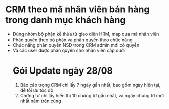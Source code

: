 # CRM theo mã nhân viên bán hàng trong danh mục khách hàng
- Dùng nhóm bộ phận kế thừa từ giao diện HRM, map qua mã nhân viên 
- Phân quyền theo bộ phận và phân quyền theo chức năng
- Chức năng phân quyền NSD trong CRM admin mới có quyền
- Và các user được phân quyền cho nhân viên cấp dưới
  # Gói Update ngày 28/08
  1. Báo cáo trong CRM chỉ lấy 7 ngày gần nhất, bao gồm ngày hiện tại, để tối ưu tốc độ
  2. Chứng từ chỉ lấy hiển thị 10 chứng từ gần nhất, và ngày chứng từ mới nhất nằm trên cùng
